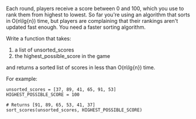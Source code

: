 Each round, players receive a score between 0 and 100, which you use to rank them from highest to lowest. So far you're using an algorithm that sorts in O(n\lg{n}) time, but players are complaining that their rankings aren't updated fast enough. You need a faster sorting algorithm.

Write a function that takes:

1. a list of unsorted_scores
2. the highest_possible_score in the game

and returns a sorted list of scores in less than O(n\lg{n}) time.

For example:

```
unsorted_scores = [37, 89, 41, 65, 91, 53]
HIGHEST_POSSIBLE_SCORE = 100

# Returns [91, 89, 65, 53, 41, 37]
sort_scores(unsorted_scores, HIGHEST_POSSIBLE_SCORE)
```